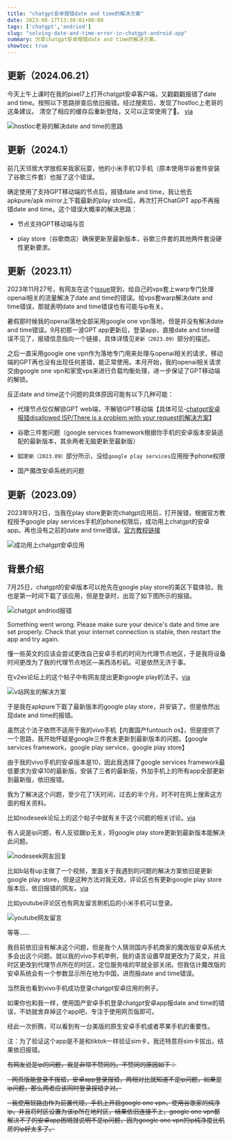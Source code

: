 ```yaml
---
title: "chatgpt安卓报错date and time的解决方案"
date: 2023-08-17T13:30:01+08:00
tags: ['chatgpt','andriod']
slug: "solving-date-and-time-error-in-chatgpt-android-app"
summary: 分享chatgpt安卓报错date and time的解决方案。
showtoc: true
---
```


## 更新（2024.06.21）

今天上午上课时在我的pixel7上打开chatgpt安卓客户端，又戳戳戳报错了date and time。按照以下思路排查后依旧报错。经过搜索后，发现了hostloc上老哥的这条建议。
清空了相应的缓存后重新登陆，又可以正常使用了🤪。 [via](https://hostloc.com/thread-1268305-1-1.html)

![hostloc老哥的解决date and time的思路](https://cdn.sa.net/2024/06/21/6u4ERqTBaFzcAGj.webp)

## 更新（2024.1）

前几天邻居大学放假来我家玩耍，他的小米手机12手机（原本使用华谷套件安装了谷歌三件套）也报了这个错误。

确定使用了支持GPT移动端的节点后，报错date and time，我让他去apkpure/apk mirror上下载最新的play store后，再次打开ChatGPT app不再报错date and time。这个错误大概率的解决思路：

- 节点支持GPT移动端与否

- play store（谷歌商店）确保更新至最新版本，谷歌三件套的其他两件套没硬性更新要求。

## 更新（2023.11）

2023年11月27号，有网友在这个[issue](https://github.com/real-jiakai/blog/issues/3#issuecomment-1826815359)提到，给自己的vps套上warp专门处理openai相关的流量解决了date and time的错误。给vps套warp解决date and time错误，那就表明date and time错误也有可能与ip有关。

暑假那时候我的openai落地全部采用google one vpn落地，但是并没有解决date and time错误。9月初那一波GPT  app更新后，登录app，直接date and time错误不见了，报错信息指向一个链接，具体详情见`更新（2023.09）`部分的描述。

之后一直采用google one vpn作为落地专门用来处理与openai相关的请求，移动端的GPT再也没有出现任何差错，能正常使用。本月开始，我的openai相关请求交由google one vpn和家宽vps来进行负载均衡处理，进一步保证了GPT移动端的解锁。

反正date and time这个问题的具体原因可能有以下几种可能：

- 代理节点仅仅解锁GPT web端，不解锁GPT移动端【具体可见-[chatgpt安卓报错disallowed ISP/There is a problem with your request的解决方案](https://blog.gujiakai.top/2023/10/chatgpt-android-error-disallowed-isp-solution)】

- 谷歌三件套问题（google services framework根据你手机的安卓版本安装适配的最新版本，其余两者无脑更新至最新版）

- 如`更新（2023.09）`部分所示，没给`google play services`应用授予phone权限

- 国产魔改安卓系统的问题

## 更新（2023.09）

2023年9月2日，当我在play store更新完chatgpt应用后，打开报错，根据官方教程授予google play services手机的phone权限后，成功用上chatgpt的安卓app。再也没有之前的date and time错误。[官方教程链接](https://help.openai.com/en/articles/8261897-chatgpt-android-app-sign-in-error-something-went-wrong-with-code-17-error)

![成功用上chatgpt安卓应用](https://vip2.loli.net/2023/09/02/dTtYr12uHGWvlzy.webp)

## 背景介绍

7月25日，chatgpt的安卓版本可以抢先在google play store的美区下载体验，我也是第一时间下载了该应用，但是登录时，出现了如下图所示的报错。

![chatgpt andriod报错](https://vip2.loli.net/2023/08/17/CMjuqNh8cOWoATn.webp)

Something went wrong. Please make sure your device's date and time are set properly. Check that your internet connection is stable, then restart the app and try again. 

懂一些英文的应该会尝试更改自己安卓手机的时间为代理节点地区，于是我将设备时间更改为了我的代理节点地区—美西洛杉矶。可是依然无济于事。

在v2ex论坛上的这个帖子中有网友提出更新google play的法子。[via](https://www.v2ex.com/t/959723)

![v站网友的解决方案](https://vip2.loli.net/2023/08/17/tJpXzRHEZu4gqrA.webp)

于是我在apkpure下载了最新版本的google play store，并安装了。但是依然出现date and time的报错。

虽然这个法子依然不适用于我的vivo手机【内置国产funtouch os】，但是提供了一个思路，我开始怀疑是google三件套未更新到最新版本的问题。【google services framework，google play service，google play store】

由于我的vivo手机的安卓版本是10，因此我选择了google services framework最低要求为安卓10的最新版，安装了三者的最新版，外加手机上的所有app全部更新到最新版，依旧报错。

我为了解决这个问题，至少花了1天时间，过去的半个月，时不时在网上搜索这方面的相关资料。

比如nodeseek论坛上的这个帖子中就有关于这个问题的相关讨论。[via](https://www.nodeseek.com/post-16285-1)

有人说是ip问题，有人反驳跟ip无关，将google play store更新到最新版本能解决此问题。

![nodeseek网友回复](https://vip2.loli.net/2023/08/17/4lWPgQOzhuyStMH.webp)

比如b站有up主做了一个视频，里面关于我遇到的问题的解决方案依旧是更新google play store，但是这种方法对我无效，评论区也有更新google play store版本后，依旧报错的网友。[via](https://www.bilibili.com/video/BV1dp4y1G7qq/)

比如youtube评论区也有网友留言刷机后的小米手机可以登录。

![youtube网友留言](https://vip2.loli.net/2023/08/17/gB1Rjy4qwfZGmkU.webp)

等等......

我目前依旧没有解决这个问题，但是我个人猜测国内手机商家的魔改版安卓系统大多会出这个问题。就以我的vivo手机举例，我的语言设置早就更改为了英文，并且时区更改到代理节点所在的时区，定位服务啥的早就全部关闭。但我估计魔改版的安卓系统会有一个参数显示所在地为中国，进而报date and time错误。

当然我也看到vivo手机成功登录chatgpt安卓应用的例子。

如果你也和我一样，使用国产安卓手机登录chatgpt安卓app报date and time的错误，不妨就舍弃掉这个app吧，专注于使用网页版即可。

经此一次折腾，可以看到有一台美版的原生安卓手机或者苹果手机的重要性。

注：为了验证这个app是不是和tiktok一样验证sim卡，我还特意将sim卡拔出，结果依旧报错。

~~有网友说是ip的问题，我是非常不赞同的。不赞同的原因如下：~~

~~- 网页版能登录不报错，安卓app登录报错，两相对比就知道不是ip问题，如果是ip问题，那么两者应该同时登录报错才对。~~

~~- 我使用软路由作为前置代理，手机上开启google one vpn，使用谷歌家的纯净ip，并且将时区设置为该ip所在地时区，结果依旧连接不上，google one vpn都解决不了的安卓app困境就说明不是ip问题，因为google one vpn的ip纯净度比机房的ip好太多了。~~